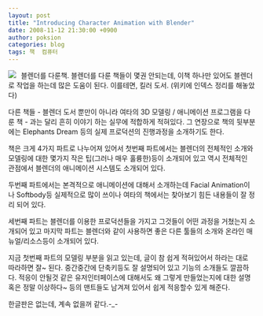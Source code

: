 ```yaml
---
layout: post
title: "Introducing Character Animation with Blender"
date: 2008-11-12 21:30:00 +0900
author: poksion
categories: blog
tags: 책  컴퓨터
---
```


<div class="imageblock left" style="float: left; margin-right: 10px;"><img src="http://image.yes24.com/momo/TopCate57/MidCate01/5601147.jpg"></div>

블렌더를 다룬책. 블렌더를 다룬 책들이 몇권 안되는데, 이책 하나만 있어도 블렌더로 작업을 하는데 많은 도움이 된다. 이를테면, 킬러 도서. (위키에 인덱스 정리를 해놓았다)

다른 책들 - 블렌더 도서 뿐만이 아니라 여타의 3D 모델링 / 애니메이션 프로그램을 다룬 책 - 과는 달리 흔히 이야기 하는 실무에 적합하게 적혀있다. 그 연장으로 책의 뒷부분에는 Elephants Dream 등의 실제 프로덕션의 진행과정을 소개하기도 한다.

책은 크게 4가지 파트로 나누어져 있어서 첫번째 파트에서는 블렌더의 전체적인 소개와 모델링에 대한 몇가지 작은 팁(그러나 매우 훌륭한)등이 소개되어 있고 역시 전체적인 관점에서 블렌더의 애니메이션 시스템도 소개되어 있다.

두번째 파트에서는 본격적으로 애니메이션에 대해서 소개하는데 Facial Animation이나 Softbody등 실제적으로 많이 쓰이나 여타의 책에서는 찾아보기 힘든 내용들이 잘 정리 되어 있다.

세번째 파트는 블렌더를 이용한 프로덕션들을 가지고 그것들이 어떤 과정을 거쳤는지 소개되어 있고 마지막 파트는 블렌더와 같이 사용하면 좋은 다른 툴들의 소개와 온라인 매뉴얼/리소스등이 소개되어 있다.

지금 첫번째 파트의 모델링 부분을 읽고 있는데, 글이 참 쉽게 적혀있어서 하라는 대로 따라하면 잘~ 된다. 중간중간에 단축키등도 잘 설명되어 있고 기능의 소개들도 깔끔하다. 적응이 안될것 같은 유저인터페이스에 대해서도 왜 그렇게 만들었는지에 대한 설명 혹은 정말 이상하다~ 등의 맨트들도 남겨져 있어서 쉽게 적응할수 있게 해준다.

한글판은 없는데, 계속 없을꺼 같다.-_-

